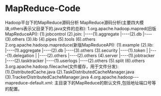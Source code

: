 MapReduce-Code
==============

Hadoop平台下的MapReduce源码分析
MapReduce源码分析(主要四大模块,others表示父目录下的.java文件的总称):
1.org.apache.hadoop.mapred(旧版MapReduceAPI):
(1).jobcontrol
(2).join:
|----(1).aggregate
|----(2).db
|----(3).others
(3).lib
(4).pipes
(5).tools
(6).others
2.org.apache.hadoop.mapreduce(新版MapReduceAPI):
(1).example
(2).lib:
|----(1).aggregate
|----(2).db
|----(3).others
(3).security
|----(1).token
|        |----(1).delegation
|        |----(2).others
|----(2).others
(4).server
|----(1).jobtracker
|----(2).tasktracker
        |----(1).userlogs
        |----(2).others
(5).split
(6).others
3.org.apache.hadoop.filecache(文件缓存，用于文件分发):
(1).DistributedCache.java
(2).TaskDistributedCacheManager.java
(3).TrackerDistributedCacheManager.java
4.org.apache.hadoop---mapreduce-default.xml:
主目录下的MapReduce的默认文件,包括地址端口号等的配置。
